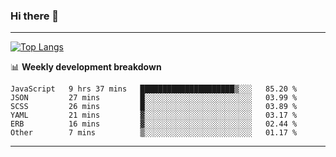 ### Hi there 👋

-------
[![Top Langs](https://github-readme-stats.vercel.app/api/top-langs/?username=ashish-r)](https://github.com/anuraghazra/github-readme-stats)

📊 **Weekly development breakdown**
<!--START_SECTION:waka-->

```text
JavaScript   9 hrs 37 mins   █████████████████████▒░░░   85.20 %
JSON         27 mins         █░░░░░░░░░░░░░░░░░░░░░░░░   03.99 %
SCSS         26 mins         █░░░░░░░░░░░░░░░░░░░░░░░░   03.89 %
YAML         21 mins         ▓░░░░░░░░░░░░░░░░░░░░░░░░   03.17 %
ERB          16 mins         ▓░░░░░░░░░░░░░░░░░░░░░░░░   02.44 %
Other        7 mins          ▒░░░░░░░░░░░░░░░░░░░░░░░░   01.17 %
```

<!--END_SECTION:waka-->
-------

<!--
**ashish-r/ashish-r** is a ✨ _special_ ✨ repository because its `README.md` (this file) appears on your GitHub profile.

Here are some ideas to get you started:

- 🔭 I’m currently working on ...
- 🌱 I’m currently learning ...
- 👯 I’m looking to collaborate on ...
- 🤔 I’m looking for help with ...
- 💬 Ask me about ...
- 📫 How to reach me: ...
- 😄 Pronouns: ...
- ⚡ Fun fact: ...
-->
